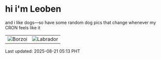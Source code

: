 # hi i'm Leoben

and i like dogs—so have some random dog pics that change whenever my CRON feels like it

|  |  |
|--------|----------|
| ![Borzoi](https://random-dog-vercel.vercel.app/api/random-borzoi?v=1755724398) | ![Labrador](https://random-dog-vercel.vercel.app/api/random-labrador?v=1755724398) |

Last updated: 2025-08-21 05:13 PHT
